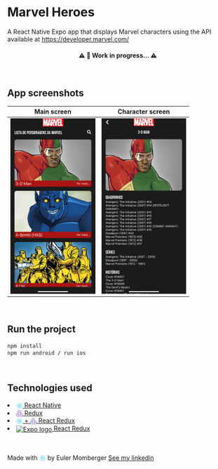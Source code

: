 # Marvel Heroes

A React Native Expo app that displays Marvel characters using the API available at https://developer.marvel.com/

<div align="center">
  <h4>⚠️ 🚀 Work in progress... ⚠️</h4>
</div>

<br>

## App screenshots

|Main screen|Character screen|
|---|---
|<img src="./github/Screenshot1.png" height="400px">|<img src="./github/Screenshot2.png" height="400px">

<br>

## Run the project
```
npm install
npm run android / run ios
```

<br>

## Technologies used

<li>
  <a href="https://reactnative.dev">
    <img align="center" alt="React native logo" height="15" width="15" src="https://raw.githubusercontent.com/devicons/devicon/master/icons/react/react-original.svg">
    React Native
  </a>
</li>

<li>
  <a href="https://redux.js.org/">
    <img align="center" alt="Redux logo" height="15" width="15" src="https://raw.githubusercontent.com/devicons/devicon/master/icons/redux/redux-original.svg">
    Redux
  </a>
</li>

<li>
  <a href="https://react-redux.js.org/">
    <img align="center" alt="React redux logo" height="15" width="15" src="https://raw.githubusercontent.com/devicons/devicon/master/icons/react/react-original.svg">
    +
    <img align="center" alt="React native logo" height="15" width="15" src="https://raw.githubusercontent.com/devicons/devicon/master/icons/redux/redux-original.svg">
    React Redux
  </a>
</li>

<li>
  <a href="https://expo.dev/">
    <img align="center" alt="Expo logo" height="15" width="15" src="https://raw.githubusercontent.com/simple-icons/simple-icons/develop/icons/expo.svg">
    React Redux
  </a>
</li>

<br>
<br>

Made with <img align="center" alt="React native logo" height="15" width="15" src="https://raw.githubusercontent.com/devicons/devicon/master/icons/react/react-original.svg"> by Euler Momberger [See my linkedin](https://www.linkedin.com/in/euler-momberger/)
